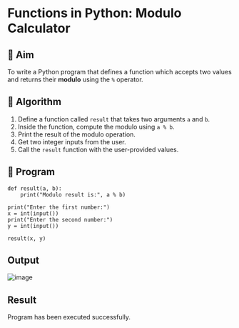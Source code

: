 # Functions in Python: Modulo Calculator

## 🎯 Aim
To write a Python program that defines a function which accepts two values and returns their **modulo** using the `%` operator.

## 🧠 Algorithm
1. Define a function called `result` that takes two arguments `a` and `b`.
2. Inside the function, compute the modulo using `a % b`.
3. Print the result of the modulo operation.
4. Get two integer inputs from the user.
5. Call the `result` function with the user-provided values.

## 🧾 Program

```
def result(a, b):
    print("Modulo result is:", a % b)

print("Enter the first number:")
x = int(input())
print("Enter the second number:")
y = int(input())

result(x, y)

```

## Output
![image](https://github.com/user-attachments/assets/99589485-b5dd-41e6-9283-92562737d416)

## Result
Program has been executed successfully.
